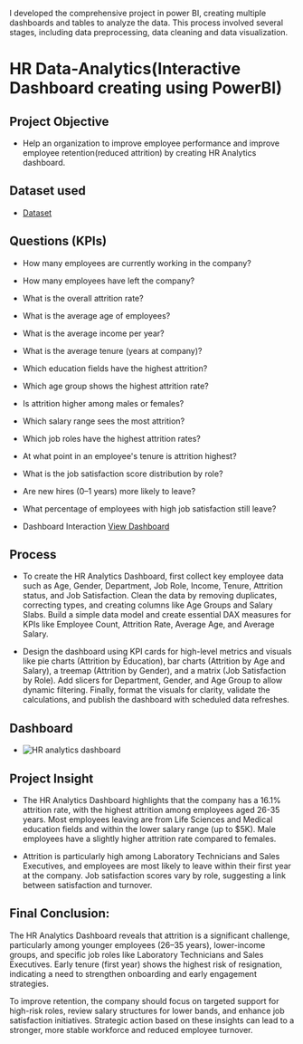 I developed the comprehensive project in power BI, creating multiple dashboards and tables to analyze the data. This process involved several stages, including data preprocessing, data cleaning and data visualization.

# HR Data-Analytics(Interactive Dashboard creating using PowerBI)

## Project Objective
- Help an organization to improve employee performance and improve employee retention(reduced attrition) by creating HR Analytics dashboard.

## Dataset used
- <a href="https://github.com/SNEHA-NB/Data-Analysis-powerBI-dashboard/blob/main/HR%20Analytics%20dashboard.pbit"> Dataset</a>

## Questions (KPIs)
- How many employees are currently working in the company?
- How many employees have left the company?
- What is the overall attrition rate?
- What is the average age of employees?
- What is the average income per year?
- What is the average tenure (years at company)?
- Which education fields have the highest attrition?
- Which age group shows the highest attrition rate?
- Is attrition higher among males or females?
- Which salary range sees the most attrition?
- Which job roles have the highest attrition rates?
- At what point in an employee's tenure is attrition highest?
- What is the job satisfaction score distribution by role?
- Are new hires (0–1 years) more likely to leave?
- What percentage of employees with high job satisfaction still leave?

- Dashboard Interaction <a href="https://github.com/SNEHA-NB/Data-Analysis-powerBI-dashboard/blob/main/HR%20analytics%20dashboard.png"> View Dashboard<a/> 

## Process
- To create the HR Analytics Dashboard, first collect key employee data such as Age, Gender, Department, Job Role, Income, Tenure, Attrition status, and Job Satisfaction. Clean the data by removing duplicates, correcting types, and creating columns like Age Groups and Salary Slabs. Build a simple data model and create essential DAX measures for KPIs like Employee Count, Attrition Rate, Average Age, and Average Salary.

- Design the dashboard using KPI cards for high-level metrics and visuals like pie charts (Attrition by Education), bar charts (Attrition by Age and Salary), a treemap (Attrition by Gender), and a matrix (Job Satisfaction by Role). Add slicers for Department, Gender, and Age Group to allow dynamic filtering. Finally, format the visuals for clarity, validate the calculations, and publish the dashboard with scheduled data refreshes.

## Dashboard
- ![HR analytics dashboard](https://github.com/user-attachments/assets/feadd4e5-4573-46ba-bb5d-1874832ec342)

## Project Insight
- The HR Analytics Dashboard highlights that the company has a 16.1% attrition rate, with the highest attrition among employees aged 26-35 years. Most employees leaving are from Life Sciences and Medical education fields and within the lower salary range (up to $5K). Male employees have a slightly higher attrition rate compared to females.

- Attrition is particularly high among Laboratory Technicians and Sales Executives, and employees are most likely to leave within their first year at the company. Job satisfaction scores vary by role, suggesting a link between satisfaction and turnover.

## Final Conclusion:
The HR Analytics Dashboard reveals that attrition is a significant challenge, particularly among younger employees (26–35 years), lower-income groups, and specific job roles like Laboratory Technicians and Sales Executives. Early tenure (first year) shows the highest risk of resignation, indicating a need to strengthen onboarding and early engagement strategies.

To improve retention, the company should focus on targeted support for high-risk roles, review salary structures for lower bands, and enhance job satisfaction initiatives. Strategic action based on these insights can lead to a stronger, more stable workforce and reduced employee turnover.
